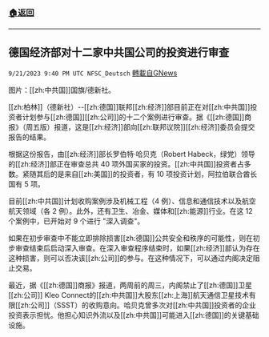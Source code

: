 ###  [:house:返回](README.md)
---


## 德国经济部对十二家中共国公司的投资进行审查
`9/21/2023 9:40 PM UTC NFSC_Deutsch` [轉載自GNews](https://gnews.org/articles/1723331)

图片：[[zh:中共国]]国旗/德新社。

[[zh:柏林]]（德新社）--[[zh:德国]]联邦[[zh:经济]]部目前正在对[[zh:中共国]]投资者计划参与[[zh:德国]][[zh:公司]]的十二个案例进行审查。据《[[zh:德国]]商报》（周五版）报道，这是[[zh:经济]]部向[[zh:联邦议院]][[zh:经济]]委员会提交报告的结果。

根据这份报告，由[[zh:经济]]部长罗伯特·哈贝克（Robert Habeck，绿党）领导的[[zh:经济]]部正在审查总共 40 项外国买家的投资。[[zh:中共国]]投资者占多数。紧随其后的是来自[[zh:美国]]的投资者，有 10 项投资计划，阿拉伯联合酋长国有 5 项。

目前[[zh:中共国]]计划收购案例涉及机械工程（4 例）、信息和通信技术以及航空航天领域（各 2 例）。此外，还有卫生、冶金、媒体和[[zh:能源]]行业。在这 12 个案例中，已开始对 9 个进行 "深入调查"。

如果在初步审查中不能立即排除损害[[zh:德国]]公共安全和秩序的可能性，则在初步审查结束后启动深入审查。在深入审查程序结束时，如果[[zh:经济]]部认为存在这种损害，则可以否决该[[zh:公司]]的参与。在这种情况下，可以通过内阁决定阻止交易。

最近，据《[[zh:德国]]商报》报道，两周前的周三，内阁禁止了[[zh:德国]]卫星[[zh:公司]] Kleo Connect的[[zh:中共国]]大股东[[zh:上海]]航天通信卫星技术有限[[zh:公司]]（SSST）的收购意向。哈贝克曾多次对[[zh:中共国]]投资者的企业投资表示担忧。他担心知识外流以及[[zh:中共国]]可能进入[[zh:德国]]的关键基础设施。
